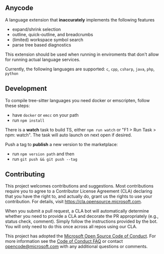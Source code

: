 ## Anycode 

A language extension that **inaccurately** implements the following features

* expand/shrink selection 
* outline, quick-outline, and breadcrumbs
* (limited) workspace symbol search
* parse tree based diagnostics

This extension should be used when running in enviroments that don't allow for running actual language services. 

Currently, the following languages are supported:  `c`, `cpp`, `csharp`, `java`, `php`, `python`

## Development

To compile tree-sitter languages you need docker or emscripten, follow these steps:

* have `docker` or `emcc` on your path
* run `npm install`

There is a **watch** task to build TS, either `npm run watch` or "F1 > Run Task > npm: watch". The task will auto launch on next open if desired. 

Push a tag to **publish** a new version to the marketplace: 

* run `npm version path` and then
* run `git push && git push --tag`

## Contributing

This project welcomes contributions and suggestions.  Most contributions require you to agree to a
Contributor License Agreement (CLA) declaring that you have the right to, and actually do, grant us
the rights to use your contribution. For details, visit https://cla.opensource.microsoft.com.

When you submit a pull request, a CLA bot will automatically determine whether you need to provide
a CLA and decorate the PR appropriately (e.g., status check, comment). Simply follow the instructions
provided by the bot. You will only need to do this once across all repos using our CLA.

This project has adopted the [Microsoft Open Source Code of Conduct](https://opensource.microsoft.com/codeofconduct/).
For more information see the [Code of Conduct FAQ](https://opensource.microsoft.com/codeofconduct/faq/) or
contact [opencode@microsoft.com](mailto:opencode@microsoft.com) with any additional questions or comments.
